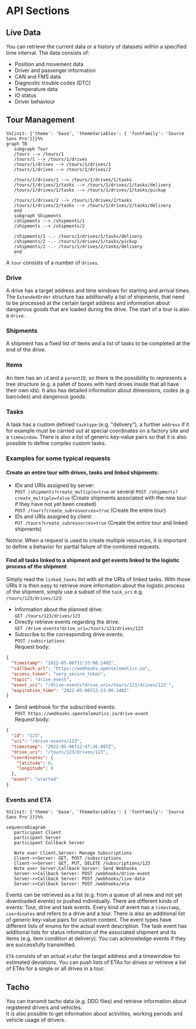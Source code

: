# API Sections

## Live Data

You can retrieve the current data or a history of datasets within a specified time interval. The data consists of: 

- Position and movement data
- Driver and passenger information
- CAN and FMS data 
- Diagnostic trouble codes (DTC)
- Temperature data
- IO status
- Driver behaviour

## Tour Management

```mermaid
%%{init: {'theme': 'base', 'themeVariables': { 'fontFamily': 'Source Sans Pro'}}}%%
graph TB
   subgraph Tour
   /tours --> /tours/1
   /tours/1 --> /tours/1/drives
   /tours/1/drives --> /tours/1/drives/1
   /tours/1/drives --> /tours/1/drives/2

   /tours/1/drives/1 --> /tours/1/drives/1/tasks
   /tours/1/drives/1/tasks --> /tours/1/drives/1/tasks/delivery
   /tours/1/drives/1/tasks --> /tours/1/drives/1/tasks/pickup

   /tours/1/drives/2 --> /tours/1/drives/2/tasks
   /tours/1/drives/2/tasks --> /tours/1/drives/2/tasks/delivery
   end
   subgraph Shipments
   /shipments --> /shipments/1
   /shipments --> /shipments/2

   /shipments/1 -.- /tours/1/drives/1/tasks/delivery
   /shipments/2 -.- /tours/1/drives/1/tasks/pickup
   /shipments/2 -.- /tours/1/drives/2/tasks/delivery
   end
```

A `tour` consists of a number of `drives`. 

### Drive

A drive has a target address and time windows for starting and arrival times. The `ExtendedOrder` structure has additionally a list of shipments, that need to be processed at the certain target address and information about dangerous goods that are loaded during the drive. The start of a tour is also a `drive`.

### Shipments

A shipment has a fixed list of items and a list of tasks to be completed at the end of the drive. 

### Items
 An item has an `id` and a `parentID`, so there is the possibility to represents a tree structure (e.g. a pallet of boxes with hard drives inside that all have their own ids). It also has detailed information about dimensions, codes (e.g. barcodes) and dangerous goods.

### Tasks

A task has a custom defined `tasktype` (e.g. "delivery"), a further `address` if it for example must be carried out at special coordinates on a factory site and a `timewindow`. There is also a list of generic key-value pairs so that it is also possible to define complex custom tasks.

### Examples for some typical requests
#### Create an entire tour with drives, tasks and linked shipments:  
- IDs and URIs assigned by server:  
`POST /shipments?create_multiple=true` or several `POST /shipments?create_multiple=false` (Create shipments associated with the new tour if they have not yet been created)  
`POST /tours?create_subresources=true` (Create the entire tour)  
- IDs and URIs assigned by client:  
`PUT /tours?create_subresources=true` (Create the entire tour and linked shipments)

Notice: When a request is used to create multiple resources, it is important to define a behavior for partial failure of the combined requests.

#### Find all tasks linked to a shipment and get events linked to the logistic process of the shipment
Simply read the `linked_tasks` list with all the URIs of linked tasks. With those URIs it is then easy to retrieve more information about the logistic process of the shipment, simply use a subset of the `task_uri` e.g. `/tours/123/drives/123`:  
- Information about the planned drive:  
`GET /tours/123/drives/123`  
- Directly retrieve events regarding the drive:  
`GET /drive-events?drive_uri=/tours/123/drives/123`  
- Subscribe to the corresponding drive events:  
`POST /subscriptions`  
Request body:  
```json
{
  "timestamp": "2022-05-06T12:33:00.140Z",
  "callback_url": "https://webhooks.opentelematics.io",
  "access_token": "very_secure_token",
  "topic": "drive_event",
  "event_uri": "/drive-events?drive_uri=/tours/123/drives/123`",
  "expiration_time": "2022-05-06T12:33:00.140Z" 
}
```
- Send webhook for the subscribed events:  
`POST https://webhooks.opentelematics.io/drive-event`  
Request body:  
```json
{
  "id": "123",
  "uri": "/drive-events/123",
  "timestamp": "2022-05-06T12:47:26.807Z",
  "drive_uri": "/tours/123/drives/123",
  "coordinates": {
    "latitude": 0,
    "longitude": 0
  },
  "event": "started"
}
```
### Events and ETA

```mermaid
%%{init: {'theme': 'base', 'themeVariables': { 'fontFamily': 'Source Sans Pro'}}}%%

sequenceDiagram
   participant Client
   participant Server
   participant Callback Server

   Note over Client,Server: Manage Subscriptions   
   Client->>Server: GET, POST /subscriptions
   Client->>Server: GET, PUT, DELETE /subscriptions/123
   Note over Server,Callback Server: Send Webhooks
   Server->>Callback Server: POST /webhooks/drive-event
   Server->>Callback Server: POST /webhooks/live-data
   Server->>Callback Server: POST /webhooks/eta
```

Events can be retrieved as a list (e.g. from a queue of all new and not yet downloaded events) or pushed individually. There are different kinds of events: Tour, drive and task events. Every kind of event has a `timestamp`, `coordinates` and refers to a drive and a tour. There is also an additional list of generic key-value pairs for custom content. The event types have different lists of enums for the actual event description. The task event has additional lists for status infomation of the associated shipment and its items (e.g. item condition at delivery).
You can acknowledge events if they are successfully transmitted.  

`ETA` consists of an actual `eta`for the target address and a timewindow for estimated deviations.
You can push lists of ETAs for drives or retrieve a list of ETAs for a single or all drives in a tour.  

## Tacho

You can transmit tacho data (e.g. DDD files) and retrieve information about registered drivers and vehicles.  
It is also possible to get information about activities, working periods and vehicle usage of drivers.
